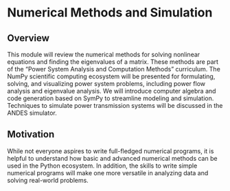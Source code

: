 # Numerical Methods and Simulation 

## Overview

This module will review the numerical methods for solving nonlinear equations
and finding the eigenvalues of a matrix. These methods are part of the “Power
System Analysis and Computation Methods” curriculum. The NumPy scientific
computing ecosystem will be presented for formulating, solving, and visualizing
power system problems, including power flow analysis and eigenvalue analysis. We
will introduce computer algebra and code generation based on SymPy to streamline
modeling and simulation. Techniques to simulate power transmission systems will
be discussed in the ANDES simulator.

## Motivation

While not everyone aspires to write full-fledged numerical programs, it is
helpful to understand how basic and advanced numerical methods can be used in
the Python ecosystem. In addition, the skills to write simple numerical programs
will make one more versatile in analyzing data and solving real-world problems.
